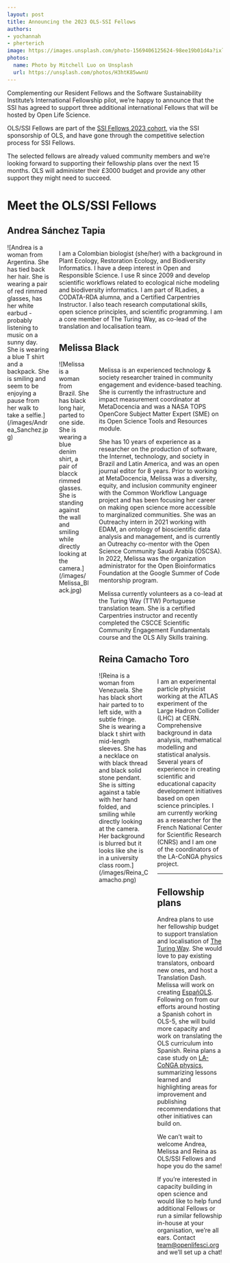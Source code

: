 ```yaml
---
layout: post
title: Announcing the 2023 OLS-SSI Fellows
authors: 
- yochannah
- pherterich
image: https://images.unsplash.com/photo-1569406125624-98ee19b01d4a?ixlib=rb-4.0.3&ixid=MnwxMjA3fDB8MHxwaG90by1wYWdlfHx8fGVufDB8fHx8&auto=format&fit=crop&w=1170&q=80
photos:
  name: Photo by Mitchell Luo on Unsplash
  url: https://unsplash.com/photos/H3htK85wwnU
---
```


Complementing our Resident Fellows and the Software Sustainability Institute’s International Fellowship pilot, we’re happy to announce that the SSI has agreed to support three additional international Fellows that will be hosted by Open Life Science. 

OLS/SSI Fellows are part of the [SSI Fellows 2023 cohort](https://www.software.ac.uk/blog/2022-12-15-announcing-2023-software-sustainability-institute-fellows), via the SSI sponsorship of OLS, and have gone through the competitive selection process for SSI Fellows. 

The selected fellows are already valued community members and we’re looking forward to supporting their fellowship plans over the next 15 months. OLS will administer their £3000 budget and provide any other support they might need to succeed.

# Meet the OLS/SSI Fellows

## Andrea Sánchez Tapia

<div class="columns">
  <div class="column is-3" markdown="1">
![Andrea is a woman from Argentina. She has tied back her hair. She is wearing a pair of red rimmed glasses, has her white earbud - probably listening to music on a sunny day. She is wearing a blue T shirt and a backpack. She is smiling and seem to be enjoying a pause from her walk to take a selfie.](/images/Andrea_Sanchez.jpg)
  </div>
<div class="column" markdown="1">

I am a Colombian biologist (she/her) with a background in Plant Ecology, Restoration Ecology, and Biodiversity Informatics. I have a deep interest in Open and Responsible Science. I use R since 2009 and develop scientific workflows related to ecological niche modeling and biodiversity informatics. I am part of RLadies, a CODATA-RDA alumna, and a Certified Carpentries Instructor. I also teach research computational skills, open science principles, and scientific programming. I am a core member of The Turing Way, as co-lead of the translation and localisation team.

## Melissa Black  

<div class="columns">
  <div class="column is-3" markdown="1">
![Melissa is a woman from Brazil. She has black long hair, parted to one side. She is wearing a blue denim shirt, a pair of blacck rimmed glasses. She is standing against the wall and smiling while directly looking at the camera.](/images/Melissa_Black.jpg)
  </div>
<div class="column" markdown="1">

Melissa is an experienced technology & society researcher trained in community engagement and evidence-based teaching. She is currently the infrastructure and impact measurement coordinator at MetaDocencia and was a NASA TOPS OpenCore Subject Matter Expert (SME) on its Open Science Tools and Resources module.

She has 10 years of experience as a researcher on the production of software, the Internet, technology, and society in Brazil and Latin America, and was an open journal editor for 8 years. Prior to working at MetaDocencia, Melissa was a diversity, equity, and inclusion community engineer with the Common Workflow Language project and has been focusing her career on making open science more accessible to marginalized communities. She was an Outreachy intern in 2021 working with EDAM, an ontology of bioscientific data analysis and management, and is currently an Outreachy co-mentor with the Open Science Community Saudi Arabia (OSCSA). In 2022, Melissa was the organization administrator for the Open Bioinformatics Foundation at the Google Summer of Code mentorship program.

Melissa currently volunteers as a co-lead at the Turing Way (TTW) Portuguese translation team. She is a certified Carpentries instructor and recently completed the CSCCE Scientific Community Engagement Fundamentals course and the OLS Ally Skills training.

## Reina Camacho Toro

<div class="columns">
  <div class="column is-3" markdown="1">
![Reina is a woman from Venezuela. She has black short hair parted to to left side, with a subtle fringe. She is wearing a black t shirt with mid-length sleeves. She has a necklace on with black thread and black solid stone pendant. She is sitting against a table with her hand folded, and smiling while directly looking at the camera. Her background is blurred but it looks like she is in a university class room.](/images/Reina_Camacho.png)
  </div>
<div class="column" markdown="1">  

I am an experimental particle physicist working at the ATLAS experiment of the Large Hadron Collider (LHC) at CERN. Comprehensive background in data analysis, mathematical modelling and statistical analysis. Several years of experience in creating scientific and educational capacity development initiatives based on open science principles. I am currently working as a researcher for the French National Center for Scientific Research (CNRS) and I am one of the coordinators of the LA-CoNGA physics project.

---

## Fellowship plans

Andrea plans to use her fellowship budget to support translation and localisation of [The Turing Way](https://the-turing-way.netlify.app/welcome). She would love to pay existing translators, onboard new ones, and host a Translation Dash.
Melissa will work on creating [EspañOLS](https://doi.org/10.5281/zenodo.7405807). Following on from our efforts around hosting a Spanish cohort in OLS-5, she will build more capacity and work on translating the OLS curriculum into Spanish.
Reina plans a case study on [LA-CoNGA physics](https://laconga.redclara.net/en/home/), summarizing lessons learned and highlighting areas for improvement and publishing recommendations that other initiatives can build on.

We can’t wait to welcome Andrea, Melissa and Reina as OLS/SSI Fellows and hope you do the same!

If you’re interested in capacity building in open science and would like to help fund additional Fellows or run a similar fellowship in-house at your organisation, we’re all ears. Contact [team@openlifesci.org](mailto:team@openlifesci.org) and we’ll set up a chat! 
